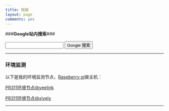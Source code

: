 ```yaml
---
title: 链接
layout: page
comments: yes
---
```


###**Google站内搜索**###
<form method=get action="http://www.google.com/search"> 
<input type=text name=q> 
<input type=submit name=btnG value="Google 搜索"> 
<input type=hidden name=ie value=GB2312> 
<input type=hidden name=oe value=GB2312> 
<input type=hidden name=hl value=zh-CN> 
<input type=hidden name=domains value="{{ site.http }}"> 
<input type=hidden name=sitesearch value="{{ site.http }}"> 
</form> 

--------------------

### **环境监测** ###

以下是我的环境监测节点，[Raspberry pi](http://www.raspberrypi.org/)做主机：

[PR311环境节点@yeelink](http://www.yeelink.net/devices/6692#)  

[PR311环境节点@xively](https://xively.com/feeds/291868862)

--------------------



